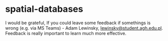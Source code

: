 # spatial-databases
I would be grateful, If you could leave some feedback if somethings is wrong (e.g. via MS Teams) - Adam Lewinsky, lewinsky@student.agh.edu.pl.
Feedback is really important to learn much more effective.
